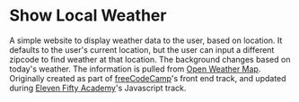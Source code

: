 # Show Local Weather
A simple website to display weather data to the user, based on location. It defaults to the user's current location, but the user can input a different zipcode to find weather at that location. The background changes based on today's weather. The information is pulled from [Open Weather Map](http://openweathermap.org/).
Originally created as part of [freeCodeCamp](https://www.freecodecamp.com/)'s front end track, and updated during [Eleven Fifty Academy](https://www.elevenfifty.org/)'s Javascript track. 